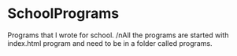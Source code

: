 # SchoolPrograms
Programs that I wrote for school.
/nAll the programs are started with index.html program and need to be in a folder called programs.
